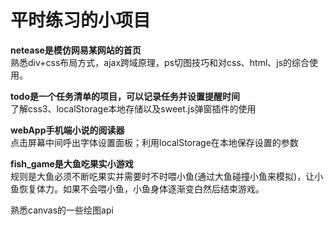 <h1>平时练习的小项目</h1>

<b>netease是模仿网易某网站的首页</b></br>
熟悉div+css布局方式，ajax跨域原理，ps切图技巧和对css、html、js的综合使用。

<b>todo是一个任务清单的项目，可以记录任务并设置提醒时间</b></br>
了解css3、localStorage本地存储以及sweet.js弹窗插件的使用

<b>webApp手机端小说的阅读器</b></br>
点击屏幕中间呼出字体设置面板；利用localStorage在本地保存设置的参数

<b>fish_game是大鱼吃果实小游戏</b></br>
规则是大鱼必须不断吃果实并需要时不时喂小鱼(通过大鱼碰撞小鱼来模拟)，让小鱼恢复体力。如果不会喂小鱼，小鱼身体逐渐变白然后结束游戏。
</br>
<p>熟悉canvas的一些绘图api</p>
